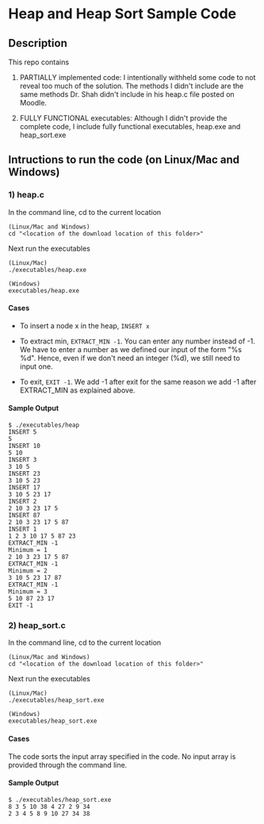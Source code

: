 # Heap and Heap Sort Sample Code

## Description

This repo contains
1. PARTIALLY implemented code: I intentionally withheld some code to not reveal too much of the solution. The methods I didn't include are the same methods Dr. Shah didn't include in his heap.c file posted on Moodle.

2. FULLY FUNCTIONAL executables: Although I didn't provide the complete code, I include fully functional executables, heap.exe and heap_sort.exe

## Intructions to run the code (on Linux/Mac and Windows)

### 1) heap.c

In the command line, cd to the current location

```
(Linux/Mac and Windows)
cd "<location of the download location of this folder>"
```

Next run the executables

```
(Linux/Mac)
./executables/heap.exe

(Windows)
executables/heap.exe
```

#### Cases

* To insert a node x in the heap, ```INSERT x```

* To extract min, ```EXTRACT_MIN -1```. You can enter any number instead of -1. We have to enter a number as we defined our input of the form "%s %d". Hence, even if we don't need an integer (%d), we still need to input one.

* To exit, ```EXIT -1```. We add -1 after exit for the same reason we add -1 after EXTRACT_MIN as explained above.

#### Sample Output

```
$ ./executables/heap
INSERT 5
5 
INSERT 10
5 10 
INSERT 3
3 10 5 
INSERT 23
3 10 5 23 
INSERT 17
3 10 5 23 17 
INSERT 2
2 10 3 23 17 5 
INSERT 87
2 10 3 23 17 5 87 
INSERT 1
1 2 3 10 17 5 87 23 
EXTRACT_MIN -1
Minimum = 1
2 10 3 23 17 5 87
EXTRACT_MIN -1
Minimum = 2
3 10 5 23 17 87
EXTRACT_MIN -1
Minimum = 3
5 10 87 23 17
EXIT -1
```

### 2) heap_sort.c

In the command line, cd to the current location

```
(Linux/Mac and Windows)
cd "<location of the download location of this folder>"
```

Next run the executables

```
(Linux/Mac)
./executables/heap_sort.exe

(Windows)
executables/heap_sort.exe
```

#### Cases

The code sorts the input array specified in the code. No input array is provided through the command line.

#### Sample Output

```
$ ./executables/heap_sort.exe 
8 3 5 10 38 4 27 2 9 34 
2 3 4 5 8 9 10 27 34 38
```
